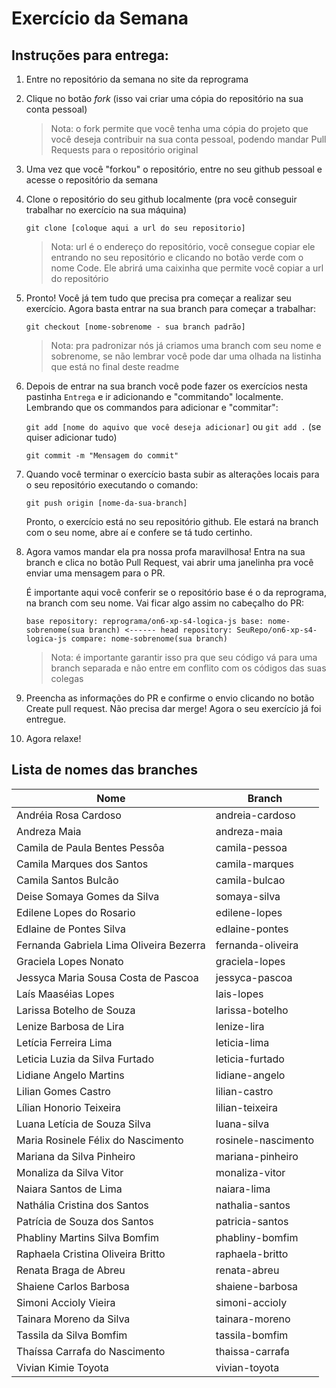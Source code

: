 # Exercício da Semana

## Instruções para entrega:

1. Entre no repositório da semana no site da reprograma

2. Clique no botão _fork_ (isso vai criar uma cópia do repositório na sua conta pessoal)
   > Nota: o fork permite que você tenha uma cópia do projeto que você deseja contribuir na sua conta pessoal, podendo mandar Pull Requests para o repositório original
3. Uma vez que você "forkou" o repositório, entre no seu github pessoal e acesse o repositório da semana

4. Clone o repositório do seu github localmente (pra você conseguir trabalhar no exercício na sua máquina)

   `git clone [coloque aqui a url do seu repositorio]`

   > Nota: url é o endereço do repositório, você consegue copiar ele entrando no seu repositório e clicando no botão verde com o nome Code. Ele abrirá uma caixinha que permite você copiar a url do repositório

5. Pronto! Você já tem tudo que precisa pra começar a realizar seu exercício. Agora basta entrar na sua branch para começar a trabalhar:

   `git checkout [nome-sobrenome - sua branch padrão]`

   > Nota: pra padronizar nós já criamos uma branch com seu nome e sobrenome, se não lembrar você pode dar uma olhada na listinha que está no final deste readme

6. Depois de entrar na sua branch você pode fazer os exercícios nesta pastinha `Entrega` e ir adicionando e "commitando" localmente. Lembrando que os commandos para adicionar e "commitar":

   `git add [nome do aquivo que você deseja adicionar]` ou `git add .` (se quiser adicionar tudo)

   `git commit -m "Mensagem do commit"`

7. Quando você terminar o exercício basta subir as alterações locais para o seu repositório executando o comando:

   `git push origin [nome-da-sua-branch]`

   Pronto, o exercício está no seu repositório github. Ele estará na branch com o seu nome, abre aí e confere se tá tudo certinho.

8. Agora vamos mandar ela pra nossa profa maravilhosa! Entra na sua branch e clica no botão Pull Request, vai abrir uma janelinha pra você enviar uma mensagem para o PR.

   É importante aqui você conferir se o repositório base é o da reprograma, na branch com seu nome. Vai ficar algo assim no cabeçalho do PR:

   `base repository: reprograma/on6-xp-s4-logica-js base: nome-sobrenome(sua branch) <------ head repository: SeuRepo/on6-xp-s4-logica-js compare: nome-sobrenome(sua branch)`

   > Nota: é importante garantir isso pra que seu código vá para uma branch separada e não entre em conflito com os códigos das suas colegas

9. Preencha as informações do PR e confirme o envio clicando no botão Create pull request. Não precisa dar merge!
   Agora o seu exercício já foi entregue.

10. Agora relaxe!

## Lista de nomes das branches

| Nome                                    | Branch              |
| --------------------------------------- | ------------------- |
| Andréia Rosa Cardoso                    | andreia-cardoso     |
| Andreza Maia                            | andreza-maia        |
| Camila de Paula Bentes Pessôa           | camila-pessoa       |
| Camila Marques dos Santos               | camila-marques      |
| Camila Santos Bulcão                    | camila-bulcao       |
| Deise Somaya Gomes da Silva             | somaya-silva        |
| Edilene Lopes do Rosario                | edilene-lopes       |
| Edlaine de Pontes Silva                 | edlaine-pontes      |
| Fernanda Gabriela Lima Oliveira Bezerra | fernanda-oliveira   |
| Graciela Lopes Nonato                   | graciela-lopes      |
| Jessyca Maria Sousa Costa de Pascoa     | jessyca-pascoa      |
| Laís Maaséias Lopes                     | lais-lopes          |
| Larissa Botelho de Souza                | larissa-botelho     |
| Lenize Barbosa de Lira                  | lenize-lira         |
| Letícia Ferreira Lima                   | leticia-lima        |
| Leticia Luzia da Silva Furtado          | leticia-furtado     |
| Lidiane Angelo Martins                  | lidiane-angelo      |
| Lilian Gomes Castro                     | lilian-castro       |
| Lílian Honorio Teixeira                 | lilian-teixeira     |
| Luana Letícia de Souza Silva            | luana-silva         |
| Maria Rosinele Félix do Nascimento      | rosinele-nascimento |
| Mariana da Silva Pinheiro               | mariana-pinheiro    |
| Monaliza da Silva Vitor                 | monaliza-vitor      |
| Naiara Santos de Lima                   | naiara-lima         |
| Nathália Cristina dos Santos            | nathalia-santos     |
| Patrícia de Souza dos Santos            | patricia-santos     |
| Phabliny Martins Silva Bomfim           | phabliny-bomfim     |
| Raphaela Cristina Oliveira Britto       | raphaela-britto     |
| Renata Braga de Abreu                   | renata-abreu        |
| Shaiene Carlos Barbosa                  | shaiene-barbosa     |
| Simoni Accioly Vieira                   | simoni-accioly      |
| Tainara Moreno da Silva                 | tainara-moreno      |
| Tassila da Silva Bomfim                 | tassila-bomfim      |
| Thaíssa Carrafa do Nascimento           | thaissa-carrafa     |
| Vivian Kimie Toyota                     | vivian-toyota       |
